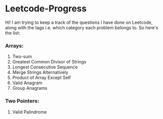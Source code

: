# Leetcode-Progress
Hi! I am trying to keep a track of the questions I have done on Leetcode, along with the tags i.e. which category each problem belongs to. So here's the list:

### Arrays:
1. Two-sum
2. Greatest Common Divisor of Strings
3. Longest Consecutive Sequence
4. Merge Strings Alternatively
5. Product of Array Except Self
6. Valid Anagram
7. Group Anagrams

### Two Pointers:
1. Valid Palindrome
